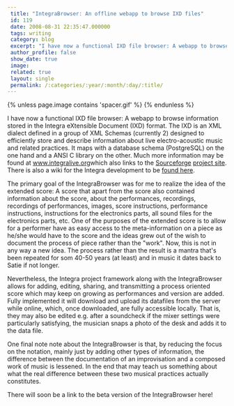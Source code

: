 ```yaml
---
 title: "IntegraBrowser: An offline webapp to browse IXD files"
 id: 119
 date: 2008-08-31 22:35:47.000000
 tags: writing
 category: blog
 excerpt: "I have now a functional IXD file browser: A webapp to browse information stored in  the Integra eXtensible Document (IXD) format. The IXD is an XML dialect defined in a group of XML Schemas (currently..."
 author_profile: false
 show_date: true
 image: 
 related: true
 layout: single
 permalink: /:categories/:year/:month/:day/:title/
---
```

{% unless page.image contains 'spacer.gif' %}
{% endunless %}

I have now a functional IXD file browser: A webapp to browse information stored in  the Integra eXtensible Document (IXD) format. The IXD is an XML dialect defined in a group of XML Schemas (currently 2) designed to efficiently store and describe information about live electro-acoustic music and related practices. It maps with a database schema (PostgreSQL) on the one hand and a ANSI C library on the other. Much more information may be found at <a href="http://www.integralive.org">www.integralive.org</a>which also links to the <a href="http://sf.net">Sourceforge</a> <a href="http://integralive.svn.sourceforge.net/viewvc/integralive/">project site</a>. There is also a wiki for the Integra development to be <a href="http://http://www.integralive.org/dokuwiki/doku.php/">found here</a>.



The primary goal of the IntegraBrowser was for me to realize the idea of the extended score: A score that apart from the score also contained information about the score, about the performances, recordings, recordings of performances, images, score instructions, performance instructions, instructions for the electronics parts, all sound files for the electronics parts, etc. One of the purposes of the extended score is to allow for a performer have as easy access to the meta-information on a piece as he/she would have to the score and the ideas grew out of the wish to document the process of piece rather than the "work". Now, this is not in any way a new idea. The process rather than the result is a mantra that's been repeated for som 40-50 years (at least) and in music it dates back to Satie if not longer.



Nevertheless, the Integra project framework along with the IntegraBrowser allows for adding, editing, sharing, and transmitting a process oriented score which may keep on growing as performances and version are added. Fully implemented it will download and upload its datafiles from the server while online, which, once downloaded, are fully accessible locally. That is, they may also be edited e.g. after a soundcheck if the mixer settings were particularly satisfying, the musician snaps a photo of the desk and adds it to the data file.



One final note note about the IntegraBrowser is that, by reducing the focus on the notation, mainly just by adding other types of information, the difference between the documentation of an improvisation and a composed work of music is lessened. In the end that may teach us something about what the real difference between these two musical practices actually constitutes.



There will soon be a link to the beta version of the IntegraBrowser here!
